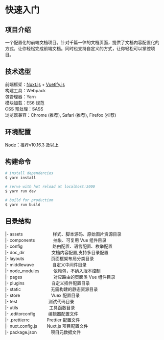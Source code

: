 # 快速入门


## 项目介绍
一个配置化的前端文档项目。针对千篇一律的文档页面，提供了文档内容配置化的方式，让你轻松完成前端文档。同时也支持自定义的方式，让你轻松可以掌控项目。  

## 技术选型
前端框架：[Nuxt.js](https://nuxtjs.org/) + [Vuetify.js](https://vuetifyjs.com/en/getting-started/quick-start/)<br>
构建工具：Webpack<br>
包管理器：Yarn<br>
模块加载：ES6 规范<br>
CSS 预处理：SASS<br>
浏览器兼容：Chrome (推荐), Safari (推荐), Firefox (推荐)<br>

## 环境配置
[Node](https://nodejs.org/en/download/)：推荐v10.16.3 及以上<br>

## 构建命令

``` bash
# install dependencies
$ yarn install

# serve with hot reload at localhost:3000
$ yarn run dev

# build for production
$ yarn run build
```

## 目录结构
|- assets　　　　　　　样式、脚本源码、原始图片资源目录<br>
|- components　　　　 抽象、可复用 Vue 组件目录<br>
|- config　　　　　　　路由配置、语言配置、枚举配置<br>
|- doc_dir　　　　　　 文档内容配置,支持多目录配置<br>
|- layouts　　　　　　 页面框架布局分类目录<br>
|- middlewave　　　　 自定义中间件目录<br>
|- node_modules　　　 依赖包，不纳入版本控制<br>
|- pages　　　　　　　 对应路由的页面类 Vue 组件目录<br>
|- plugins　　　　　　 自定义插件配置目录<br>
|- static　　　　　　　无需构建的静态资源目录<br>
|- store　　　　　　　 Vuex 配置目录<br>
|- test　　　　　　　  测试代码目录<br>
|- utils　　　　　　　 工具函数目录<br>
|- .editorconfig　　　编辑器配置文件<br>
|- .prettierrc　　　　Prettier 配置文件<br>
|- nuxt.config.js　　 Nuxt.js 项目配置文件<br>
|- package.json　　　 项目元数据文件<br>
